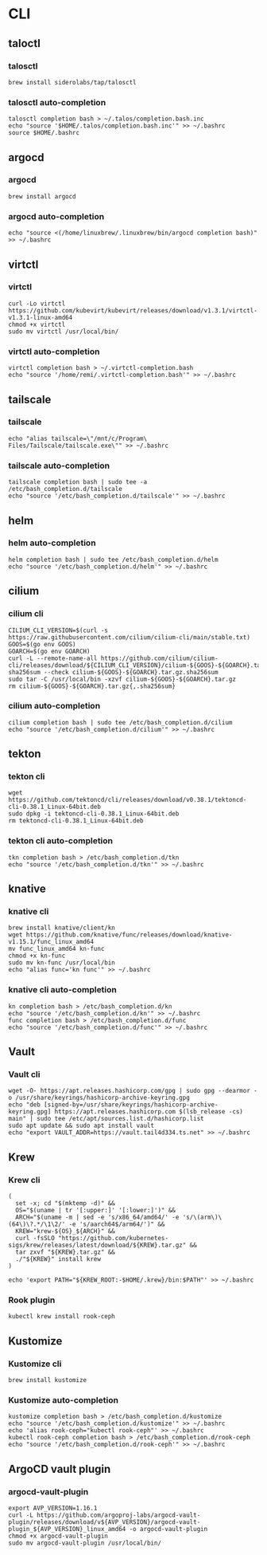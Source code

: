 # CLI

## taloctl

### talosctl

```
brew install siderolabs/tap/talosctl
```

### talosctl auto-completion

```
talosctl completion bash > ~/.talos/completion.bash.inc
echo "source '$HOME/.talos/completion.bash.inc'" >> ~/.bashrc
source $HOME/.bashrc
```

## argocd

### argocd

```
brew install argocd
```

### argocd auto-completion

```
echo "source <(/home/linuxbrew/.linuxbrew/bin/argocd completion bash)" >> ~/.bashrc
```

## virtctl

### virtctl

```
curl -Lo virtctl https://github.com/kubevirt/kubevirt/releases/download/v1.3.1/virtctl-v1.3.1-linux-amd64
chmod +x virtctl
sudo mv virtctl /usr/local/bin/
```

### virtctl auto-completion

```
virtctl completion bash > ~/.virtctl-completion.bash
echo "source '/home/remi/.virtctl-completion.bash'" >> ~/.bashrc
```

## tailscale

### tailscale

```
echo "alias tailscale=\"/mnt/c/Program\ Files/Tailscale/tailscale.exe\"" >> ~/.bashrc
```

### tailscale auto-completion

```
tailscale completion bash | sudo tee -a /etc/bash_completion.d/tailscale
echo "source '/etc/bash_completion.d/tailscale'" >> ~/.bashrc
```

## helm

### helm auto-completion

```
helm completion bash | sudo tee /etc/bash_completion.d/helm
echo "source '/etc/bash_completion.d/helm'" >> ~/.bashrc
```

## cilium

### cilium cli

```
CILIUM_CLI_VERSION=$(curl -s https://raw.githubusercontent.com/cilium/cilium-cli/main/stable.txt)
GOOS=$(go env GOOS)
GOARCH=$(go env GOARCH)
curl -L --remote-name-all https://github.com/cilium/cilium-cli/releases/download/${CILIUM_CLI_VERSION}/cilium-${GOOS}-${GOARCH}.tar.gz{,.sha256sum}
sha256sum --check cilium-${GOOS}-${GOARCH}.tar.gz.sha256sum
sudo tar -C /usr/local/bin -xzvf cilium-${GOOS}-${GOARCH}.tar.gz
rm cilium-${GOOS}-${GOARCH}.tar.gz{,.sha256sum}
```

### cilium auto-completion

```
cilium completion bash | sudo tee /etc/bash_completion.d/cilium
echo "source '/etc/bash_completion.d/cilium'" >> ~/.bashrc
```

## tekton

### tekton cli

```
wget https://github.com/tektoncd/cli/releases/download/v0.38.1/tektoncd-cli-0.38.1_Linux-64bit.deb
sudo dpkg -i tektoncd-cli-0.38.1_Linux-64bit.deb
rm tektoncd-cli-0.38.1_Linux-64bit.deb
```

### tekton cli auto-completion

```
tkn completion bash > /etc/bash_completion.d/tkn
echo "source '/etc/bash_completion.d/tkn'" >> ~/.bashrc
```

## knative

### knative cli

```
brew install knative/client/kn
wget https://github.com/knative/func/releases/download/knative-v1.15.1/func_linux_amd64
mv func_linux_amd64 kn-func
chmod +x kn-func
sudo mv kn-func /usr/local/bin
echo "alias func='kn func'" >> ~/.bashrc
```

### knative cli auto-completion

```
kn completion bash > /etc/bash_completion.d/kn
echo "source '/etc/bash_completion.d/kn'" >> ~/.bashrc
func completion bash > /etc/bash_completion.d/func
echo "source '/etc/bash_completion.d/func'" >> ~/.bashrc
```

## Vault

### Vault cli

```
wget -O- https://apt.releases.hashicorp.com/gpg | sudo gpg --dearmor -o /usr/share/keyrings/hashicorp-archive-keyring.gpg
echo "deb [signed-by=/usr/share/keyrings/hashicorp-archive-keyring.gpg] https://apt.releases.hashicorp.com $(lsb_release -cs) main" | sudo tee /etc/apt/sources.list.d/hashicorp.list
sudo apt update && sudo apt install vault
echo "export VAULT_ADDR=https://vault.tail4d334.ts.net" >> ~/.bashrc
```

## Krew

### Krew cli

```
(
  set -x; cd "$(mktemp -d)" &&
  OS="$(uname | tr '[:upper:]' '[:lower:]')" &&
  ARCH="$(uname -m | sed -e 's/x86_64/amd64/' -e 's/\(arm\)\(64\)\?.*/\1\2/' -e 's/aarch64$/arm64/')" &&
  KREW="krew-${OS}_${ARCH}" &&
  curl -fsSLO "https://github.com/kubernetes-sigs/krew/releases/latest/download/${KREW}.tar.gz" &&
  tar zxvf "${KREW}.tar.gz" &&
  ./"${KREW}" install krew
)

echo 'export PATH="${KREW_ROOT:-$HOME/.krew}/bin:$PATH"' >> ~/.bashrc
```

### Rook plugin

```
kubectl krew install rook-ceph
```

## Kustomize

### Kustomize cli

```
brew install kustomize
```

### Kustomize auto-completion

```
kustomize completion bash > /etc/bash_completion.d/kustomize
echo "source '/etc/bash_completion.d/kustomize'" >> ~/.bashrc
echo 'alias rook-ceph="kubectl rook-ceph"' >> ~/.bashrc
kubectl rook-ceph completion bash > /etc/bash_completion.d/rook-ceph
echo "source '/etc/bash_completion.d/rook-ceph'" >> ~/.bashrc
```

## ArgoCD vault plugin

### argocd-vault-plugin

```
export AVP_VERSION=1.16.1
curl -L https://github.com/argoproj-labs/argocd-vault-plugin/releases/download/v${AVP_VERSION}/argocd-vault-plugin_${AVP_VERSION}_linux_amd64 -o argocd-vault-plugin
chmod +x argocd-vault-plugin
sudo mv argocd-vault-plugin /usr/local/bin/
```
